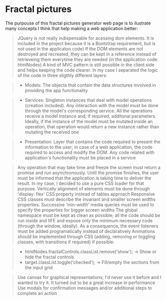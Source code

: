 # Fractal pictures

The purpouse of this fractal pictures generator web page is to ilustrate many concepts I think that help making a web application better:

> JQuery is not really indispensable for acessing dom elements. It is included in the project because it is a Bootstrap requirement, but is not used in the applicaton code)
> If the DOM elements are not destroyed and recreated, they can be kept in a reference instead of retrieveing them everytime they are needed (in the application code: htmlNodes)
> A kind of MVC pattern is still possible in the client side and helps keeping the code clearer. In my case I separated the logic of the code in three sligthly different layers:
	
> - Models: The objects that contain the data structures involved in providing the app functionality

> - Services: Singleton instances that deal with model operations (creation included). Any interaction with the model must be done through the model's corresponding service. All the operations receive a model instance and, if required, additonal parameters. Ideally, if the instance of the model must be mutated inside an operation, that operation would return a new instance rather than mutating the received one

> - Presentation: Layer that contains the code required to present the information to the user; in case of a web application, the code required to access and modify the DOM. Any code related with application's functionality must be placed in a service

> Any operation that may take time and freeze the screen must return a promise and run asynchronously. Until the promise finishes, the user must be informed that the application is taking time to deliver the result. In my case, I decided to use a pure CSS loader for that purpose.
> Vertically alignment of elements must be done through 'display: flex' CSS property instead of tables approach
> Responsive CSS classes must describe the invariant and smaller screen widths properties. Successive 'min-width' media queries must be used to specify the properties for bigger screen widths
> The global namespace must be kept as clean as possible; all the code should be run inside and IIFE and expose only the minimum necessary code (through the window, ideally). As a consequence, the event listeners must be added programatically instead of declaratively
> Animations should be implemented through CSS (adding, removing or toggling classes, with transitions if required) if possible:

> - htmlNodes.fractalControls.classList.remove('show'); -> Show or hide the fractal controls
> - target.classList.toggle('checked'); -> Fill/empty the sections from the input grid

> Use canvas for graphical representations; I'd never use it before and I wanted to try it. It turned out to be a great increase in performance
> Use modals for confirmation messages and/or additional steps to complete an action